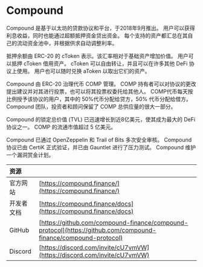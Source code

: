 # Compound

Compound 是基于以太坊的贷款协议和平台，于2018年9月推出。 用户可以获得利息收益，同时也能通过超额抵押资金贷出资金。 每个支持的资产都汇总在其自己的流动资金池中，并根据供求自动调整利率。

抵押余额由 ERC-20 的 cToken 表示。该汇率相对于基础资产增加价值。 用户可以抵押 cToken 借用资产。 cToken 可以自由转让，并且可以在许多其他 DeFi 协议上使用。 用户也可以随时兑换 aToken 以取出它们的资产。

Compound 由 ERC-20 治理代币 COMP 管理。 COMP 持有者可以对协议的更改提出建议并对其进行投票，也可以将其投票权委托给其他人。 COMP代币每天按比例授予该协议的用户，其中的 50%代币分配给贷方，50% 代币分配给借方。 Compound 团队，投资者和顾问保留了 COMP 总供应量的很大一部分。

Compound 的锁定总价值 \(TVL\) 已迅速增长到近8亿美元，使其成为最大的 DeFi 协议之一。 COMP 的流通市值超过 5 亿美元。

Compound 已通过 OpenZeppelin 和 Trail of Bits 多次安全审核。 Compound协议已由 CertiK 正式验证，并已由 Gauntlet 进行了压力测试。 Compound  维护一个漏洞赏金计划。

| 资源      |                                                                                                                |
|:------- |:-------------------------------------------------------------------------------------------------------------- |
| 官方网站    | [https://compound.finance/](https://compound.finance/)                                                         |
| 开发者文档   | [https://compound.finance/docs](https://compound.finance/docs)                                                 |
| GitHub  | [https://github.com/compound-finance/compound-protocol](https://github.com/compound-finance/compound-protocol) |
| Discord | [https://discord.com/invite/cU7vmVW](https://discord.com/invite/cU7vmVW)                                       |

